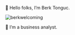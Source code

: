 👋 Hello folks, I’m Berk Tonguc.   

![berkwelcoming](https://user-images.githubusercontent.com/102914036/161740505-c0ff6a3d-066d-470e-9ddb-9f95b0d70fa7.gif)

👀 I’m a business analyst.


